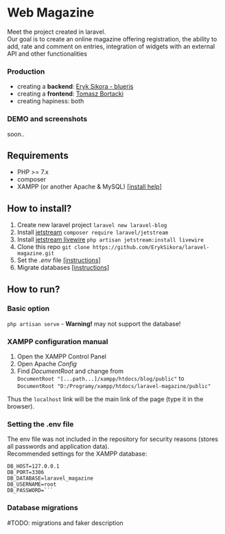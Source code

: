 # Web Magazine

Meet the project created in laravel.  
Our goal is to create an online magazine offering registration, the ability to add, rate and comment on entries, integration of widgets with an external API and other functionalities

### Production

-   creating a **backend**: [Eryk Sikora - blueris](https://github.com/ErykSikora)
-   creating a **frontend**: [Tomasz Bortacki](https://github.com/tomaszbortacki)
-   creating hapiness: both

### DEMO and screenshots

soon..

## Requirements

-   PHP >= 7.x
-   composer
-   XAMPP (or another Apache & MySQL) [[install help]](xampp-configuration-panel)

## How to install?

1. Create new laravel project `laravel new laravel-blog`
2. Install [jetstream](https://jetstream.laravel.com/1.x/introduction.html) `composer require laravel/jetstream`
3. Install [jetstream livewire](https://jetstream.laravel.com/1.x/stacks/livewire.html) `php artisan jetstream:install livewire`
4. Clone this repo `git clone https://github.com/ErykSikora/laravel-magazine.git`
5. Set the _.env_ file [[instructions]](#setting-the-env-file)
6. Migrate databases [[instructions]](#database-migrations)

## How to run?

### Basic option

`php artisan serve` - **Warning!** may not support the database!

### XAMPP configuration manual

1. Open the XAMPP Control Panel
2. Open Apache _Config_
3. Find _DocumentRoot_ and change from  
   `DocumentRoot "[...path...]/xampp/htdocs/blog/public"` to  
   `DocumentRoot "D:/Programy/xampp/htdocs/laravel-magazine/public"`

Thus the `localhost` link will be the main link of the page (type it in the browser).

### Setting the .env file

The env file was not included in the repository for security reasons (stores all passwords and application data).  
Recommended settings for the XAMPP database:

````DB_CONNECTION=mysql
DB_HOST=127.0.0.1
DB_PORT=3306
DB_DATABASE=laravel_magazine
DB_USERNAME=root
DB_PASSWORD=```
````

### Database migrations

#TODO: migrations and faker description
